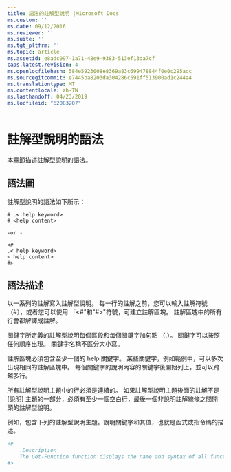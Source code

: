 ```yaml
---
title: 語法的註解型說明 |Microsoft Docs
ms.custom: ''
ms.date: 09/12/2016
ms.reviewer: ''
ms.suite: ''
ms.tgt_pltfrm: ''
ms.topic: article
ms.assetid: e8adc997-1a71-48e9-9383-513ef13da7cf
caps.latest.revision: 4
ms.openlocfilehash: 584e5923008e8369a83c699478844f0e0c295adc
ms.sourcegitcommit: e7445ba8203da304286c591ff513900ad1c244a4
ms.translationtype: MT
ms.contentlocale: zh-TW
ms.lasthandoff: 04/23/2019
ms.locfileid: "62083207"
---
```

# <a name="syntax-of-comment-based-help"></a>註解型說明的語法

本章節描述註解型說明的語法。

## <a name="syntax-diagram"></a>語法圖

 註解型說明的語法如下所示：

```
# .< help keyword>
# <help content>

-or -

<#
.< help keyword>
< help content>
#>
```

## <a name="syntax-description"></a>語法描述

 以一系列的註解寫入註解型說明。 每一行的註解之前，您可以輸入註解符號 （#），或者您可以使用 「\<#"和"#>"符號，可建立註解區塊。 註解區塊中的所有行會都解譯成註解。

 關鍵字所定義的註解型說明每個區段和每個關鍵字加句點 （.）。 關鍵字可以按照任何順序出現。 關鍵字名稱不區分大小寫。

 註解區塊必須包含至少一個的 help 關鍵字。 某些關鍵字，例如範例中，可以多次出現相同的註解區塊中。 每個關鍵字的說明內容的關鍵字後開始列上，並可以跨越多行。

 所有註解型說明主題中的行必須是連續的。 如果註解型說明主題後面的註解不是 [說明] 主題的一部分，必須有至少一個空白行，最後一個非說明註解線條之間開頭的註解型說明。

 例如，包含下列的註解型說明主題。說明關鍵字和其值，也就是函式或指令碼的描述。

```powershell
<#
    .Description
    The Get-Function function displays the name and syntax of all functions in the session.
#>
```